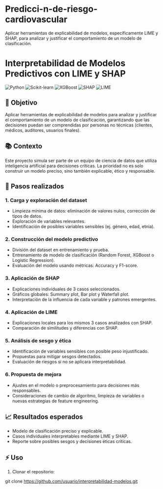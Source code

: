 # Predicci-n-de-riesgo-cardiovascular
Aplicar herramientas de explicabilidad de modelos, específicamente LIME y SHAP, para analizar y justificar el comportamiento de un modelo de clasificación.



# Interpretabilidad de Modelos Predictivos con LIME y SHAP

![Python](https://img.shields.io/badge/Python-3776AB?style=for-the-badge&logo=python&logoColor=white)
![Scikit-learn](https://img.shields.io/badge/Scikit--learn-F7931E?style=for-the-badge&logo=scikitlearn&logoColor=white)
![XGBoost](https://img.shields.io/badge/XGBoost-FF6600?style=for-the-badge&logo=xgboost&logoColor=white)
![SHAP](https://img.shields.io/badge/SHAP-29B6F6?style=for-the-badge)
![LIME](https://img.shields.io/badge/LIME-76B041?style=for-the-badge)

## 🎯 Objetivo
Aplicar herramientas de explicabilidad de modelos para analizar y justificar el comportamiento de un modelo de clasificación, garantizando que las decisiones puedan ser comprendidas por personas no técnicas (clientes, médicos, auditores, usuarios finales).

## 📚 Contexto
Este proyecto simula ser parte de un equipo de ciencia de datos que utiliza inteligencia artificial para decisiones críticas. La prioridad no es solo construir un modelo preciso, sino también explicable, ético y responsable.


## 🔹 Pasos realizados

### 1. Carga y exploración del dataset
- Limpieza mínima de datos: eliminación de valores nulos, corrección de tipos de datos.
- Exploración de variables relevantes.
- Identificación de posibles variables sensibles (ej. género, edad, etnia).

### 2. Construcción del modelo predictivo
- División del dataset en entrenamiento y prueba.
- Entrenamiento de modelo de clasificación (Random Forest, XGBoost o Logistic Regression).
- Evaluación del modelo usando métricas: Accuracy y F1-score.

### 3. Aplicación de SHAP
- Explicaciones individuales de 3 casos seleccionados.
- Gráficos globales: Summary plot, Bar plot y Waterfall plot.
- Interpretación de la influencia de cada variable y patrones emergentes.

### 4. Aplicación de LIME
- Explicaciones locales para los mismos 3 casos analizados con SHAP.
- Comparación de similitudes y diferencias con SHAP.

### 5. Análisis de sesgo y ética
- Identificación de variables sensibles con posible peso injustificado.
- Propuestas para mitigar sesgos detectados.
- Evaluación de riesgos si no se aplicara interpretabilidad.

### 6. Propuesta de mejora
- Ajustes en el modelo o preprocesamiento para decisiones más responsables.
- Consideraciones de cambio de algoritmo, limpieza de variables o nuevas estrategias de feature engineering.

## 📈 Resultados esperados
- Modelo de clasificación preciso y explicable.
- Casos individuales interpretables mediante LIME y SHAP.
- Reporte sobre posibles sesgos y decisiones éticas críticas.

## ⚡ Uso
1. Clonar el repositorio:

git clone https://github.com/usuario/interpretabilidad-modelos.git


